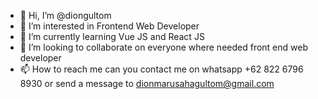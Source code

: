 - 👋 Hi, I’m @diongultom
- 👀 I’m interested in Frontend Web Developer
- 🌱 I’m currently learning Vue JS and React JS
- 💞️ I’m looking to collaborate on everyone where needed front end web developer
- 📫 How to reach me can you contact me on whatsapp +62 822 6796 8930 or send a message to dionmarusahagultom@gmail.com

<!---
diongultom/diongultom is a ✨ special ✨ repository because its `README.md` (this file) appears on your GitHub profile.
You can click the Preview link to take a look at your changes.
--->
